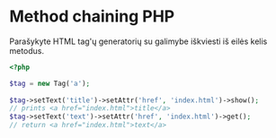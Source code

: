 # Method chaining PHP

Parašykyte HTML tag'ų generatorių su galimybe iškviesti iš eilės kelis metodus.
 
```php
<?php

$tag = new Tag('a');
 
$tag->setText('title')->setAttr('href', 'index.html')->show();
// prints <a href="index.html">title</a>
$tag->setText('text')->setAttr('href', 'index.html')->get();
// return <a href="index.html">text</a>
```